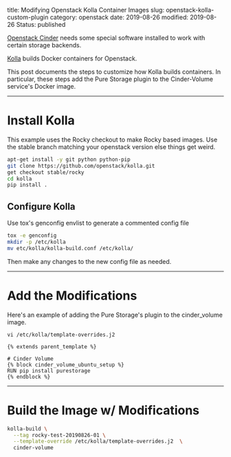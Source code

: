 title: Modifying Openstack Kolla Container Images
slug: openstack-kolla-custom-plugin
category: openstack
date: 2019-08-26
modified: 2019-08-26
Status: published


[Openstack Cinder](https://docs.openstack.org/cinder/latest/) needs some
special software installed to work with certain storage backends.

[Kolla](https://docs.openstack.org/kolla/latest/) builds Docker containers for
Openstack.

This post documents the steps to customize how Kolla builds containers. In
particular, these steps add the Pure Storage plugin to the Cinder-Volume
service's Docker image.


---


# Install Kolla

This example uses the Rocky checkout to make Rocky based images. Use the stable
branch matching your openstack version else things get weird.

```bash
apt-get install -y git python python-pip
git clone https://github.com/openstack/kolla.git
get checkout stable/rocky
cd kolla
pip install .
```


## Configure Kolla

Use tox's genconfig envlist to generate a commented config file

```bash
tox -e genconfig
mkdir -p /etc/kolla
mv etc/kolla/kolla-build.conf /etc/kolla/
```

Then make any changes to the new config file as needed.


---


# Add the Modifications

Here's an example of adding the Pure Storage's plugin to the cinder\_volume
image.

`vi /etc/kolla/template-overrides.j2`

```jinja2
{% extends parent_template %}

# Cinder Volume
{% block cinder_volume_ubuntu_setup %}
RUN pip install purestorage
{% endblock %}
```


---


# Build the Image w/ Modifications

```bash
kolla-build \
  --tag rocky-test-20190826-01 \
  --template-override /etc/kolla/template-overrides.j2  \
  cinder-volume
```
